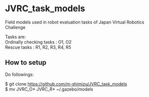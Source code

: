 # JVRC_task_models
Field models used in robot evaluation tasks of Japan Virtual Robotics Challenge  

  Tasks are:  
    Ordinally checking tasks : O1, O2  
    Rescue tasks             : R1, R2, R3, R4, R5  

## How to setup
Do followings:  

  $ git clone https://github.com/m-shimizu/JVRC_task_models  
  $ mv JVRC_O* JVRC_R* ~/.gazebo/models  
  
